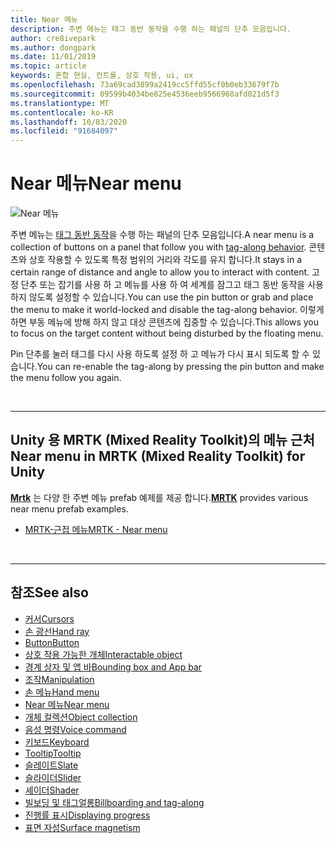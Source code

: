 ```yaml
---
title: Near 메뉴
description: 주변 메뉴는 태그 동반 동작을 수행 하는 패널의 단추 모음입니다.
author: cre8ivepark
ms.author: dongpark
ms.date: 11/01/2019
ms.topic: article
keywords: 혼합 현실, 컨트롤, 상호 작용, ui, ux
ms.openlocfilehash: 73a69cad3899a2419cc5ffd55cf0b0eb33679f7b
ms.sourcegitcommit: 09599b4034be825e4536eeb9566968afd021d5f3
ms.translationtype: MT
ms.contentlocale: ko-KR
ms.lasthandoff: 10/03/2020
ms.locfileid: "91684097"
---
```

# <a name="near-menu"></a><span data-ttu-id="cb46a-104">Near 메뉴</span><span class="sxs-lookup"><span data-stu-id="cb46a-104">Near menu</span></span>

![Near 메뉴](images/UX_Hero_NearMenu.jpg)

<span data-ttu-id="cb46a-106">주변 메뉴는 [태그 동반 동작](billboarding-and-tag-along.md#what-is-a-tag-along)을 수행 하는 패널의 단추 모음입니다.</span><span class="sxs-lookup"><span data-stu-id="cb46a-106">A near menu is a collection of buttons on a panel that follow you with [tag-along behavior](billboarding-and-tag-along.md#what-is-a-tag-along).</span></span> <span data-ttu-id="cb46a-107">콘텐츠와 상호 작용할 수 있도록 특정 범위의 거리와 각도를 유지 합니다.</span><span class="sxs-lookup"><span data-stu-id="cb46a-107">It stays in a certain range of distance and angle to allow you to interact with content.</span></span> <span data-ttu-id="cb46a-108">고정 단추 또는 잡기를 사용 하 고 메뉴를 사용 하 여 세계를 잠그고 태그 동반 동작을 사용 하지 않도록 설정할 수 있습니다.</span><span class="sxs-lookup"><span data-stu-id="cb46a-108">You can use the pin button or grab and place the menu to make it world-locked and disable the tag-along behavior.</span></span> <span data-ttu-id="cb46a-109">이렇게 하면 부동 메뉴에 방해 하지 않고 대상 콘텐츠에 집중할 수 있습니다.</span><span class="sxs-lookup"><span data-stu-id="cb46a-109">This allows you to focus on the target content without being disturbed by the floating menu.</span></span>

<span data-ttu-id="cb46a-110">Pin 단추를 눌러 태그를 다시 사용 하도록 설정 하 고 메뉴가 다시 표시 되도록 할 수 있습니다.</span><span class="sxs-lookup"><span data-stu-id="cb46a-110">You can re-enable the tag-along by pressing the pin button and make the menu follow you again.</span></span>

<br>

---

## <a name="near-menu-in-mrtk-mixed-reality-toolkit-for-unity"></a><span data-ttu-id="cb46a-111">Unity 용 MRTK (Mixed Reality Toolkit)의 메뉴 근처</span><span class="sxs-lookup"><span data-stu-id="cb46a-111">Near menu in MRTK (Mixed Reality Toolkit) for Unity</span></span>
<span data-ttu-id="cb46a-112">**[Mrtk](https://github.com/Microsoft/MixedRealityToolkit-Unity)** 는 다양 한 주변 메뉴 prefab 예제를 제공 합니다.</span><span class="sxs-lookup"><span data-stu-id="cb46a-112">**[MRTK](https://github.com/Microsoft/MixedRealityToolkit-Unity)** provides various near menu prefab examples.</span></span>

* [<span data-ttu-id="cb46a-113">MRTK-근접 메뉴</span><span class="sxs-lookup"><span data-stu-id="cb46a-113">MRTK - Near menu</span></span>](https://microsoft.github.io/MixedRealityToolkit-Unity/Documentation/README_NearMenu.html)


<br>

---


## <a name="see-also"></a><span data-ttu-id="cb46a-114">참조</span><span class="sxs-lookup"><span data-stu-id="cb46a-114">See also</span></span>

* [<span data-ttu-id="cb46a-115">커서</span><span class="sxs-lookup"><span data-stu-id="cb46a-115">Cursors</span></span>](cursors.md)
* [<span data-ttu-id="cb46a-116">손 광선</span><span class="sxs-lookup"><span data-stu-id="cb46a-116">Hand ray</span></span>](point-and-commit.md)
* [<span data-ttu-id="cb46a-117">Button</span><span class="sxs-lookup"><span data-stu-id="cb46a-117">Button</span></span>](button.md)
* [<span data-ttu-id="cb46a-118">상호 작용 가능한 개체</span><span class="sxs-lookup"><span data-stu-id="cb46a-118">Interactable object</span></span>](interactable-object.md)
* [<span data-ttu-id="cb46a-119">경계 상자 및 앱 바</span><span class="sxs-lookup"><span data-stu-id="cb46a-119">Bounding box and App bar</span></span>](app-bar-and-bounding-box.md)
* [<span data-ttu-id="cb46a-120">조작</span><span class="sxs-lookup"><span data-stu-id="cb46a-120">Manipulation</span></span>](direct-manipulation.md)
* [<span data-ttu-id="cb46a-121">손 메뉴</span><span class="sxs-lookup"><span data-stu-id="cb46a-121">Hand menu</span></span>](hand-menu.md)
* [<span data-ttu-id="cb46a-122">Near 메뉴</span><span class="sxs-lookup"><span data-stu-id="cb46a-122">Near menu</span></span>](near-menu.md)
* [<span data-ttu-id="cb46a-123">개체 컬렉션</span><span class="sxs-lookup"><span data-stu-id="cb46a-123">Object collection</span></span>](object-collection.md)
* [<span data-ttu-id="cb46a-124">음성 명령</span><span class="sxs-lookup"><span data-stu-id="cb46a-124">Voice command</span></span>](voice-input.md)
* [<span data-ttu-id="cb46a-125">키보드</span><span class="sxs-lookup"><span data-stu-id="cb46a-125">Keyboard</span></span>](keyboard.md)
* [<span data-ttu-id="cb46a-126">Tooltip</span><span class="sxs-lookup"><span data-stu-id="cb46a-126">Tooltip</span></span>](tooltip.md)
* [<span data-ttu-id="cb46a-127">슬레이트</span><span class="sxs-lookup"><span data-stu-id="cb46a-127">Slate</span></span>](slate.md)
* [<span data-ttu-id="cb46a-128">슬라이더</span><span class="sxs-lookup"><span data-stu-id="cb46a-128">Slider</span></span>](slider.md)
* [<span data-ttu-id="cb46a-129">셰이더</span><span class="sxs-lookup"><span data-stu-id="cb46a-129">Shader</span></span>](shader.md)
* [<span data-ttu-id="cb46a-130">빌보딩 및 태그얼롱</span><span class="sxs-lookup"><span data-stu-id="cb46a-130">Billboarding and tag-along</span></span>](billboarding-and-tag-along.md)
* [<span data-ttu-id="cb46a-131">진행률 표시</span><span class="sxs-lookup"><span data-stu-id="cb46a-131">Displaying progress</span></span>](progress.md)
* [<span data-ttu-id="cb46a-132">표면 자성</span><span class="sxs-lookup"><span data-stu-id="cb46a-132">Surface magnetism</span></span>](surface-magnetism.md)
